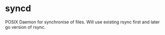 # syncd
POSIX Daemon for synchronise of files. Will use existing rsync first and later go version of rsync.
